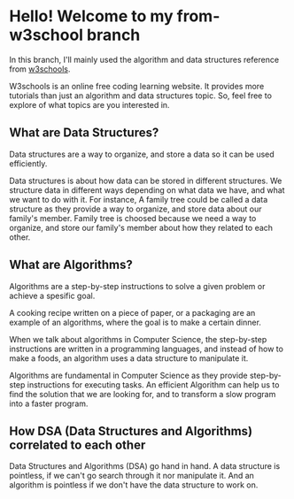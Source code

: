 # Hello! Welcome to my from-w3school branch
In this branch, I'll mainly used the algorithm and data structures reference from [w3schools](https://www.w3schools.com/dsa/dsa_intro.php).

W3schools is an online free coding learning website. It provides more tutorials than just an algorithm and data structures topic. So, feel free to explore of what topics are you interested in.

## What are Data Structures?
Data structures are a way to organize, and store a data so it can be used efficiently.

Data structures is about how data can be stored in different structures. We structure data in different ways depending on what data we have, and what we want to do with it. For instance, A family tree could be called a data structure as they provide a way to organize, and store data about our family's member. Family tree is choosed because we need a way to organize, and store our family's member about how they related to each other.

## What are Algorithms?
Algorithms are a step-by-step instructions to solve a given problem or achieve a spesific goal.

A cooking recipe written on a piece of paper, or a packaging are an example of an algorithms, where the goal is to make a certain dinner.

When we talk about algorithms in Computer Science, the step-by-step instructions are written in a programming languages, and instead of how to make a foods, an algorithm uses a data structure to manipulate it.

Algorithms are fundamental in Computer Science as they provide step-by-step instructions for executing tasks. An efficient Algorithm can help us to find the solution that we are looking for, and to transform a slow program into a faster program.

## How DSA (Data Structures and Algorithms) correlated to each other
Data Structures and Algorithms (DSA) go hand in hand. A data structure is pointless, if we can't go search through it nor manipulate it. And an algorithm is pointless if we don't have the data structure to work on.
